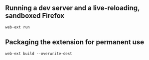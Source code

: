 ## Running a dev server and a live-reloading, sandboxed Firefox

```
web-ext run
```

## Packaging the extension for permanent use

```
web-ext build --overwrite-dest
```
